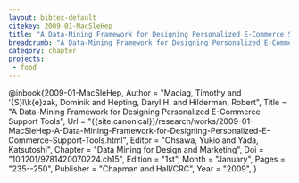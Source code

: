 ```yaml
---
layout: bibtex-default
citekey: 2009-01-MacSleHep
title: "A Data-Mining Framework for Designing Personalized E-Commerce Support Tools (2009)"
breadcrumb: "A Data-Mining Framework for Designing Personalized E-Commerce Support Tools (2009)"
category: chapter
projects:
 - food
---
```

@inbook{2009-01-MacSleHep,
	Author =  "Maciag, Timothy and \'{S}l\k{e}zak, Dominik and Hepting, Daryl H. and Hilderman, Robert",
	Title =  "A Data-Mining Framework for Designing Personalized E-Commerce Support Tools",
	Url = \"{{site.canonical}}/research/works/2009-01-MacSleHep-A-Data-Mining-Framework-for-Designing-Personalized-E-Commerce-Support-Tools.html\",
	Editor =  "Ohsawa, Yukio and Yada, Katsutoshi",
	Chapter =  "Data Mining for Design and Marketing",
	Doi =  "10.1201/9781420070224.ch15",
	Edition =  "1st",
	Month =  "January",
	Pages =  "235--250",
	Publisher =  "Chapman and Hall/CRC",
	Year =  "2009",
}
